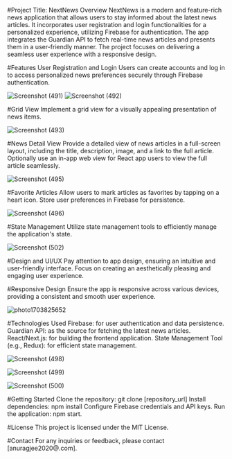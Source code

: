 #Project Title: NextNews
Overview
NextNews is a modern and feature-rich news application that allows users to stay informed about the latest news articles. It incorporates user registration and login functionalities for a personalized experience, utilizing Firebase for authentication. The app integrates the Guardian API to fetch real-time news articles and presents them in a user-friendly manner. The project focuses on delivering a seamless user experience with a responsive design.

#Features
User Registration and Login
Users can create accounts and log in to access personalized news preferences securely through Firebase authentication.

![Screenshot (491)](https://github.com/Anurag-deo14/NextNews/assets/110685873/8e8ccbce-3464-45c9-ba1e-b91fa2bf06b6)
![Screenshot (492)](https://github.com/Anurag-deo14/NextNews/assets/110685873/3b81c9bb-170f-40a6-9490-c32e158270f8)

#Grid View
Implement a grid view for a visually appealing presentation of news items.

![Screenshot (493)](https://github.com/Anurag-deo14/NextNews/assets/110685873/0eaed8bd-00c6-4c82-87ce-57e01ccaf35f)

#News Detail View
Provide a detailed view of news articles in a full-screen layout, including the title, description, image, and a link to the full article.
Optionally use an in-app web view for React app users to view the full article seamlessly.

![Screenshot (495)](https://github.com/Anurag-deo14/NextNews/assets/110685873/c2f036fb-4f8a-4d38-a262-defd57493383)

#Favorite Articles
Allow users to mark articles as favorites by tapping on a heart icon.
Store user preferences in Firebase for persistence.

![Screenshot (496)](https://github.com/Anurag-deo14/NextNews/assets/110685873/a322d2a2-ba01-4be0-a329-cc7f70f177a4)

#State Management
Utilize state management tools to efficiently manage the application's state.

![Screenshot (502)](https://github.com/Anurag-deo14/NextNews/assets/110685873/f54fdfbb-aa9a-4f81-b440-d7dfa687e8fd)


#Design and UI/UX
Pay attention to app design, ensuring an intuitive and user-friendly interface.
Focus on creating an aesthetically pleasing and engaging user experience.


#Responsive Design
Ensure the app is responsive across various devices, providing a consistent and smooth user experience.

![photo1703825652](https://github.com/Anurag-deo14/NextNews/assets/110685873/136ded28-debc-42bf-8b0d-2cf11ee42ea7)


#Technologies Used
Firebase: for user authentication and data persistence.
Guardian API: as the source for fetching the latest news articles.
React/Next.js: for building the frontend application.
State Management Tool (e.g., Redux): for efficient state management.

![Screenshot (498)](https://github.com/Anurag-deo14/NextNews/assets/110685873/9690d80b-3f84-4ff1-affb-d0f1b6485f57)

![Screenshot (499)](https://github.com/Anurag-deo14/NextNews/assets/110685873/e4a48573-9c59-467f-b25e-ff69ed7aa9be)

![Screenshot (500)](https://github.com/Anurag-deo14/NextNews/assets/110685873/b49d91e8-bcfb-4048-a326-3500b22423e3)


#Getting Started
Clone the repository: git clone [repository_url]
Install dependencies: npm install
Configure Firebase credentials and API keys.
Run the application: npm start.

#License
This project is licensed under the MIT License.

#Contact
For any inquiries or feedback, please contact [anuragjee2020@.com].

